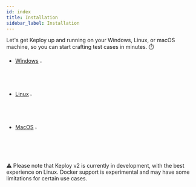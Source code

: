 ```yaml
---
id: index
title: Installation
sidebar_label: Installation
---
```


Let's get Keploy up and running on your Windows, Linux, or macOS machine, so you can start crafting test cases in minutes. ⏱️

- [Windows](/server/windows/installation/) <img src="/docs/img/os/windows-logo.svg" width="2%" />
- [Linux](/server/linux/installation) <img src="/docs/img/os/linux-logo.svg" width="2%" />
- [MacOS](/server/macos/installation) <img src="/docs/img/os/apple-logo.svg" width="2%" />

⚠️ Please note that Keploy v2 is currently in development, with the best experience on Linux. Docker support is experimental and may have some limitations for certain use cases.
